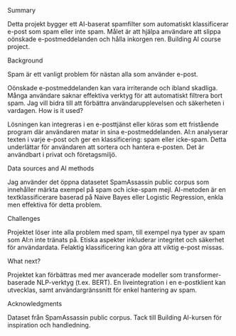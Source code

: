Summary

Detta projekt bygger ett AI-baserat spamfilter som automatiskt klassificerar e-post som spam eller inte spam. Målet är att hjälpa användare att slippa oönskade e-postmeddelanden och hålla inkorgen ren. Building AI course project.

Background

Spam är ett vanligt problem för nästan alla som använder e-post.

Oönskade e-postmeddelanden kan vara irriterande och ibland skadliga.
Många användare saknar effektiva verktyg för att automatiskt filtrera bort spam.
Jag vill bidra till att förbättra användarupplevelsen och säkerheten i vardagen.
How is it used?

Lösningen kan integreras i en e-posttjänst eller köras som ett fristående program där användaren matar in sina e-postmeddelanden. AI:n analyserar texten i varje e-post och ger en klassificering: spam eller icke-spam.
Detta underlättar för användaren att sortera och hantera e-posten. Det är användbart i privat och företagsmiljö.

Data sources and AI methods

Jag använder det öppna datasetet SpamAssassin public corpus som innehåller märkta exempel på spam och icke-spam mejl.
AI-metoden är en textklassificerare baserad på Naive Bayes eller Logistic Regression, enkla men effektiva för detta problem.

Challenges

Projektet löser inte alla problem med spam, till exempel nya typer av spam som AI:n inte tränats på.
Etiska aspekter inkluderar integritet och säkerhet för användardata. Felaktig klassificering kan göra att viktig e-post missas.

What next?

Projektet kan förbättras med mer avancerade modeller som transformer-baserade NLP-verktyg (t.ex. BERT). En liveintegration i en e-postklient kan utvecklas, samt användargränssnitt för enkel hantering av spam.

Acknowledgments

Dataset från SpamAssassin public corpus.
Tack till Building AI-kursen för inspiration och handledning.

